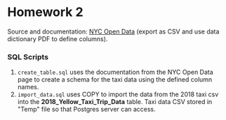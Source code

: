 # Homework 2

Source and documentation: [NYC Open Data](https://data.cityofnewyork.us/Transportation/2018-Yellow-Taxi-Trip-Data/t29m-gskq) (export as CSV and use data dictionary PDF to define columns).

### SQL Scripts

1. `create_table.sql` uses the documentation from the NYC Open Data page to create a schema for the taxi data using the defined column names.
2. `import_data.sql` uses COPY to import the data from the 2018 taxi csv into the **2018_Yellow_Taxi_Trip_Data** table. Taxi data CSV stored in "Temp" file so that Postgres server can access.
